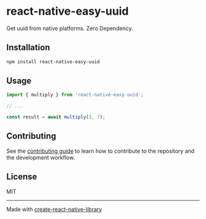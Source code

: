 # react-native-easy-uuid

Get uuid from native platforms. Zero Dependency.

## Installation

```sh
npm install react-native-easy-uuid
```

## Usage

```js
import { multiply } from 'react-native-easy-uuid';

// ...

const result = await multiply(3, 7);
```

## Contributing

See the [contributing guide](CONTRIBUTING.md) to learn how to contribute to the repository and the development workflow.

## License

MIT

---

Made with [create-react-native-library](https://github.com/callstack/react-native-builder-bob)

